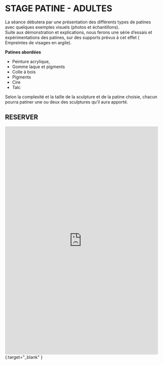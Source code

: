 # STAGE PATINE - ADULTES  

La séance débutera par une présentation des différents types de patines avec quelques exemples visuels (photos et échantillons).  
Suite aux démonstration et explications, nous ferons une série d’essais et expérimentations des patines, sur des supports prévus à cet effet ( Empreintes de visages en argile).  

**Patines abordées** 
- Peinture acrylique,  
- Gomme laque et pigments  
- Colle à bois  
- Pigments  
- Cire  
- Talc  

Selon la complexité et la taille de la sculpture et de la patine choisie, chacun pourra patiner une ou deux des sculptures qu’il aura apporté.  

## RESERVER  
<iframe id="haWidget" allowtransparency="true" scrolling="auto" src="https://www.helloasso.com/associations/fans-de-terre/evenements/stages-patine-2020-2021/widget" style="width: 100%; height: 750px; border: none;" onload="window.scroll(0, this.offsetTop)"></iframe>{:target="_blank" }  
